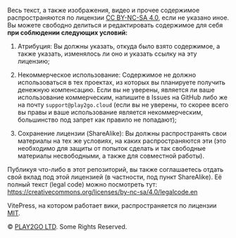 Весь текст, а также изображения, видео и прочее содержимое распространяются по лицензии [CC BY-NC-SA 4.0](https://creativecommons.org/licenses/by-nc-sa/4.0/), если не указано иное. Вы можете свободно делиться и редактировать содержимое для себя **при соблюдении следующих условий:**

1. Атрибуция: Вы должны указать, откуда было взято содержимое, а также указать, изменялось ли оно и указать ссылку на эту лицензию;

2. Некоммерческое использование: Содержимое не должно использоваться в тех проектах, из которых вы планируете получить денежную компенсацию. Если вы не уверены, является ли ваше использование коммерческим, напишите в Issues на GitHub либо же на почту `support@play2go.cloud` (если вы не уверены, то скорее всего вы правы и ваше использование является некоммерческим, большинство под запрет как правило не попадают);

3. Сохранение лицензии (ShareAlike): Вы должны распространять свои материалы на тех же условиях, на каких распространяются эти (это необходимо для защиты от попыток сделать и так свободные материалы несвободными, а также для совместной работы).

Публикуя что-либо в этот репозиторий, вы также соглашаетесь отдать свой вклад под этой лицензией (в частности, под пункт ShareAlike). Её полный текст (legal code) можно посмотреть тут: <https://creativecommons.org/licenses/by-nc-sa/4.0/legalcode.en>

VitePress, на котором работает вики, распространяется по лицензии [MIT](https://github.com/vuejs/vitepress/blob/main/LICENSE).

© [PLAY2GO LTD](https://play2go.cloud). Some Rights Reserved.
